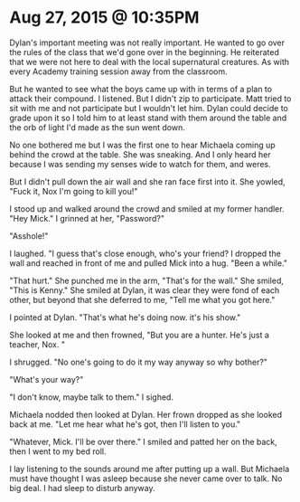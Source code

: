 # Aug 27, 2015 @ 10:35PM

Dylan's important meeting was not really important.  He wanted to go over the rules of the class that we'd gone over in the beginning.  He reiterated that we were not here to deal with the local supernatural creatures.  As with every Academy training session away from the classroom.

But he wanted to see what the boys came up with in terms of a plan to attack their compound.  I listened.  But I didn't zip to participate.  Matt tried to sit with me and not participate but I wouldn't let him.  Dylan could decide to grade upon it so I told him to at least stand with them around the table and the orb of light I'd made as the sun went down.

No one bothered me but I was the first one to hear Michaela coming up behind the crowd at the table.  She was sneaking.  And I only heard her because I was sending my senses wide to watch for them, and weres.  

But I didn't pull down the air wall and she ran face first into it.  She yowled, "Fuck it, Nox I'm going to kill you!"

I stood up and walked around the crowd and smiled at my former handler.  "Hey Mick."  I grinned at her, "Password?"

"Asshole!"  

I laughed.  "I guess that's close enough, who's your friend?  I dropped the wall and reached in front of me and pulled Mick into a hug.  "Been a while."

"That hurt."  She punched me in the arm, "That's for the wall."  She smiled, "This is Kenny."  She smiled at Dylan, it was clear they were fond of each other, but beyond that she deferred to me, "Tell me what you got here."

I pointed at Dylan.  "That's what he's doing now.  it's his show."

She looked at me and then frowned, "But you are a hunter.  He's just a teacher, Nox. "

I shrugged.  "No one's going to do it my way anyway so why bother?"

"What's your way?"

"I don't know, maybe talk to them."  I sighed.

Michaela nodded then looked at Dylan.  Her frown dropped as she looked back at me.  "Let me hear what he's got,  then I'll listen to you."

"Whatever, Mick.  I'll be over there."  I smiled and patted her on the back, then I went to my bed roll.

I lay listening to the sounds around me after putting up a wall.  But Michaela must have thought I was asleep because she never came over to talk.  No big deal.  I had sleep to disturb anyway.

